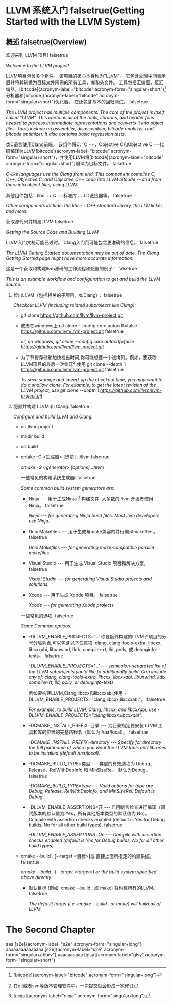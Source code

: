 LLVM 系统入门 falsetrue(Getting Started with the LLVM System) 
=============================================================

概述 falsetrue(Overview) 
------------------------

欢迎来到 LLVM 项目! falsetrue

*Welcome to the LLVM project!*

LLVM项目包含多个组件。 该项目的核心本身称为"LLVM"。
它包含处理中间表示层并将其转换为目标文件所需的所有工具，库和头文件。
工具包括汇编器，反汇编器，[bitcode]{acronym-label="bitcode"
acronym-form="singular+short"}[^1]分析器和[bitcode]{acronym-label="bitcode"
acronym-form="singular+short"}优化器。 它还包含基本的回归测试。
falsetrue

*The LLVM project has multiple components. The core of the project is
itself called "LLVM". This contains all of the tools, libraries, and
header files needed to process intermediate representations and converts
it into object files. Tools include an assembler, disassembler, bitcode
analyzer, and bitcode optimizer. It also contains basic regression
tests.*

类C语言使用[Clang](https://clang.llvm.org/)前端。 该组件将C，C
++，Objective C和Objective C
++代码编译为LLVM[bitcode]{acronym-label="bitcode"
acronym-form="singular+short"}，并使用LLVM将[bitcode]{acronym-label="bitcode"
acronym-form="singular+short"}编译为目标文件。 falsetrue

*C-like languages use the Clang front end. This component compiles C,
C++, Objective C, and Objective C++ code into LLVM bitcode -- and from
there into object files, using LLVM.*

其他组件包括：libc ++ C ++标准库，LLD链接器等。 falsetrue

*Other components include: the libc++ C++ standard library, the LLD
linker, and more.*

获取源代码并构建LLVM falsetrue

*Getting the Source Code and Building LLVM*

LLVM入门文档可能已过时。 Clang入门页可能包含更准确的信息。 falsetrue

*The LLVM Getting Started documentation may be out of date. The Clang
Getting Started page might have more accurate information.*

这是一个获取和构建llvm源码的工作流程和配置的例子： falsetrue

*This is an example workflow and configuration to get and build the LLVM
source:*

1.  检出LLVM（包括相关的子项目，如Clang）： falsetrue

    *Checkout LLVM (including related subprojects like Clang):*

    -   git clone https://github.com/llvm/llvm-project.git

    -   或者在windows上 git clone --config core.autocrlf=false
        https://github.com/llvm/llvm-project.git falsetrue

        *or, on windows, git clone --config core.autocrlf=false
        https://github.com/llvm/llvm-project.git*

    -   为了节省存储和加快检出时间,你可能想要一个浅拷贝。例如，要获取LLVM项目的最后一次修订[^2],使用
        git clone --depth 1 https://github.com/llvm/llvm-project.git
        falsetrue

        *To save storage and speed-up the checkout time, you may want to
        do a shallow clone. For example, to get the latest revision of
        the LLVM project, use git clone --depth 1
        https://github.com/llvm/llvm-project.git*

2.  配置并构建 LLVM 和 Clang: falsetrue

    *Configure and build LLVM and Clang:*

    -   cd llvm-project

    -   mkdir build

    -   cd build

    -   cmake -G \<生成器\> \[选项\] ../llvm falsetrue

        *cmake -G \<generator\> \[options\] ../llvm*

        一些常见的构建系统生成器: falsetrue

        *Some common build system generators are:*

        -   Ninja --- 用于生成Ninja [^3] 构建文件. 大多数的 llvm
            开发者使用 Ninja。 falsetrue

            *Ninja --- for generating Ninja build files. Most llvm
            developers use Ninja.*

        -   Unix Makefiles --- 用于生成与make兼容的并行编译makeflies。
            falsetrue

            *Unix Makefiles --- for generating make-compatible parallel
            makefiles.*

        -   Visual Studio --- 用于生成 Visual Studio 项目和解决方案。
            falsetrue

            *Visual Studio --- for generating Visual Studio projects and
            solutions.*

        -   Xcode --- 用于生成 Xcode 项目。 falsetrue

            *Xcode --- for generating Xcode projects.*

        一些常见的选项: falsetrue

        *Some Common options:*

        -   -DLLVM\_ENABLE\_PROJECTS='\...'
            你要额外构建的LLVM子项目的分号分隔列表,可以包含以下任意项:
            clang, clang-tools-extra, libcxx, libcxxabi, libunwind,
            lldb, compiler-rt, lld, polly, 或 debuginfo-tests。
            falsetrue

            *-DLLVM\_ENABLE\_PROJECTS='\...' --- semicolon-separated
            list of the LLVM subprojects you'd like to additionally
            build. Can include any of: clang, clang-tools-extra, libcxx,
            libcxxabi, libunwind, lldb, compiler-rt, lld, polly, or
            debuginfo-tests.*

            例如要构建LLVM,Clang,libcxx和libcxxabi,使用
            -DLLVM\_ENABLE\_PROJECTS=\"clang;libcxx;libcxxabi\"。
            falsetrue

            *For example, to build LLVM, Clang, libcxx, and libcxxabi,
            use -DLLVM\_ENABLE\_PROJECTS=\"clang;libcxx;libcxxabi\".*

        -   -DCMAKE\_INSTALL\_PREFIX=目录 --- 为目录指定要安装 LLVM
            工具和库的位置的完整路径名（默认为 /usr/local）。 falsetrue

            *-DCMAKE\_INSTALL\_PREFIX=directory --- Specify for
            directory the full pathname of where you want the LLVM tools
            and libraries to be installed (default /usr/local).*

        -   -DCMAKE\_BUILD\_TYPE=类型 --- 类型的有效选项为
            Debug、Release、RelWithDebInfo 和 MinSizeRel。 默认为Debug。
            falsetrue

            *-DCMAKE\_BUILD\_TYPE=type --- Valid options for type are
            Debug, Release, RelWithDebInfo, and MinSizeRel. Default is
            Debug.*

        -   -DLLVM\_ENABLE\_ASSERTIONS=开 ---
            启用断言检查进行编译（调试版本的默认值为
            Yes，所有其他版本类型的默认值为 No）。 Compile with
            assertion checks enabled (default is Yes for Debug builds,
            No for all other build types). falsetrue

            *-DLLVM\_ENABLE\_ASSERTIONS=On --- Compile with assertion
            checks enabled (default is Yes for Debug builds, No for all
            other build types).*

    -   cmake --build . \[--target \<目标\>\]或
        直接上面所指定的构建系统。 falsetrue

        *cmake --build . \[--target \<target\>\] or the build system
        specified above directly.*

        -   默认目标 (例如: cmake --build . 或 make) 将构建所有的LLVM。
            falsetrue

            *The default target (i.e. cmake --build . or make) will
            build all of LLVM.*

The Second Chapter
==================

aaa [s2e]{acronym-label="s2e" acronym-form="singular+long"}
aaaaaaaaaaaaaaa [s2e]{acronym-label="s2e" acronym-form="singular+abbrv"}
aaaaaaaaaa [glsy]{acronym-label="glsy" acronym-form="singular+short"}

[^1]: [bitcode]{acronym-label="bitcode" acronym-form="singular+long"}

[^2]: 在git或者svn等版本管理软件中，一次提交就会形成一次修订

[^3]: [ninja]{acronym-label="ninja" acronym-form="singular+long"}
